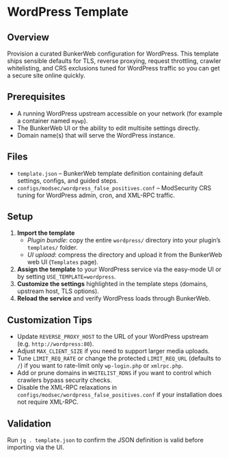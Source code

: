 # WordPress Template

## Overview

Provision a curated BunkerWeb configuration for WordPress. This template ships sensible defaults for TLS, reverse proxying, request throttling, crawler whitelisting, and CRS exclusions tuned for WordPress traffic so you can get a secure site online quickly.

## Prerequisites

- A running WordPress upstream accessible on your network (for example a container named `mywp`).
- The BunkerWeb UI or the ability to edit multisite settings directly.
- Domain name(s) that will serve the WordPress instance.

## Files

- `template.json` – BunkerWeb template definition containing default settings, configs, and guided steps.
- `configs/modsec/wordpress_false_positives.conf` – ModSecurity CRS tuning for WordPress admin, cron, and XML-RPC traffic.

## Setup

1. **Import the template**
   - *Plugin bundle*: copy the entire `wordpress/` directory into your plugin’s `templates/` folder.
   - *UI upload*: compress the directory and upload it from the BunkerWeb web UI (`Templates` page).
2. **Assign the template** to your WordPress service via the easy-mode UI or by setting `USE_TEMPLATE=wordpress`.
3. **Customize the settings** highlighted in the template steps (domains, upstream host, TLS options).
4. **Reload the service** and verify WordPress loads through BunkerWeb.

## Customization Tips

- Update `REVERSE_PROXY_HOST` to the URL of your WordPress upstream (e.g. `http://wordpress:80`).
- Adjust `MAX_CLIENT_SIZE` if you need to support larger media uploads.
- Tune `LIMIT_REQ_RATE` or change the protected `LIMIT_REQ_URL` (defaults to `/`) if you want to rate-limit only `wp-login.php` or `xmlrpc.php`.
- Add or prune domains in `WHITELIST_RDNS` if you want to control which crawlers bypass security checks.
- Disable the XML-RPC relaxations in `configs/modsec/wordpress_false_positives.conf` if your installation does not require XML-RPC.

## Validation

Run `jq . template.json` to confirm the JSON definition is valid before importing via the UI.
